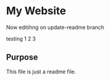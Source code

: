  # My Website 

Now editihng on update-readme branch

testing 1 2 3


## Purpose

This file is just a readme file.
